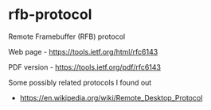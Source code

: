# rfb-protocol

Remote Framebuffer (RFB) protocol

Web page - https://tools.ietf.org/html/rfc6143

PDF version - https://tools.ietf.org/pdf/rfc6143

Some possibly related protocols I found out
- https://en.wikipedia.org/wiki/Remote_Desktop_Protocol
